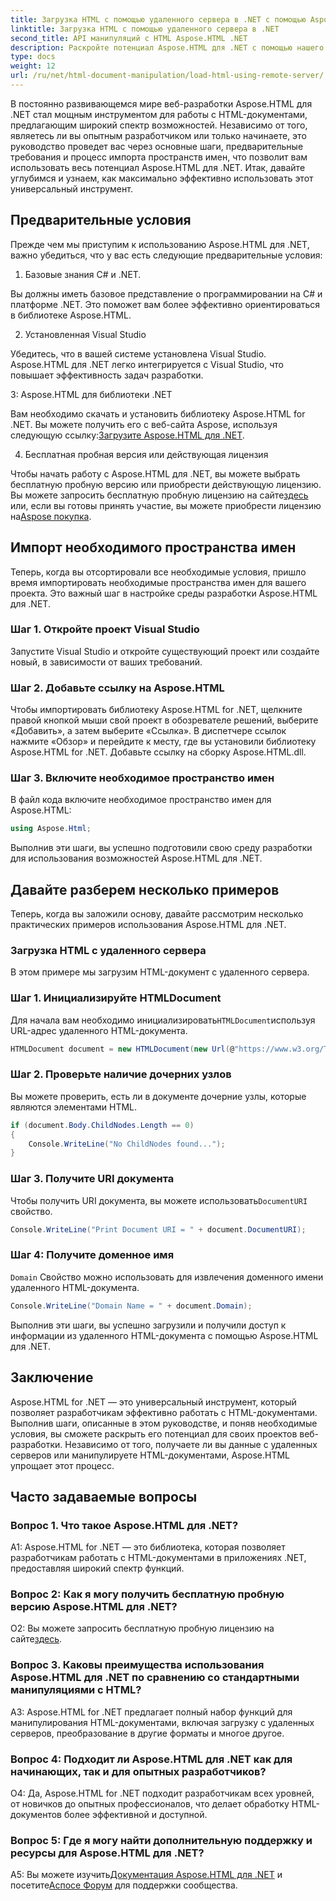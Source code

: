 ```yaml
---
title: Загрузка HTML с помощью удаленного сервера в .NET с помощью Aspose.HTML
linktitle: Загрузка HTML с помощью удаленного сервера в .NET
second_title: API манипуляций с HTML Aspose.HTML .NET
description: Раскройте потенциал Aspose.HTML для .NET с помощью нашего подробного руководства. Узнайте, как импортировать пространства имен, получать доступ к удаленным HTML-документам и многое другое.
type: docs
weight: 12
url: /ru/net/html-document-manipulation/load-html-using-remote-server/
---
```


В постоянно развивающемся мире веб-разработки Aspose.HTML для .NET стал мощным инструментом для работы с HTML-документами, предлагающим широкий спектр возможностей. Независимо от того, являетесь ли вы опытным разработчиком или только начинаете, это руководство проведет вас через основные шаги, предварительные требования и процесс импорта пространств имен, что позволит вам использовать весь потенциал Aspose.HTML для .NET. Итак, давайте углубимся и узнаем, как максимально эффективно использовать этот универсальный инструмент.

## Предварительные условия

Прежде чем мы приступим к использованию Aspose.HTML для .NET, важно убедиться, что у вас есть следующие предварительные условия:

1. Базовые знания C# и .NET.

Вы должны иметь базовое представление о программировании на C# и платформе .NET. Это поможет вам более эффективно ориентироваться в библиотеке Aspose.HTML.

2. Установленная Visual Studio

Убедитесь, что в вашей системе установлена Visual Studio. Aspose.HTML для .NET легко интегрируется с Visual Studio, что повышает эффективность задач разработки.

3: Aspose.HTML для библиотеки .NET

 Вам необходимо скачать и установить библиотеку Aspose.HTML for .NET. Вы можете получить его с веб-сайта Aspose, используя следующую ссылку:[Загрузите Aspose.HTML для .NET](https://releases.aspose.com/html/net/).

4. Бесплатная пробная версия или действующая лицензия

 Чтобы начать работу с Aspose.HTML для .NET, вы можете выбрать бесплатную пробную версию или приобрести действующую лицензию. Вы можете запросить бесплатную пробную лицензию на сайте[здесь](https://releases.aspose.com/) или, если вы готовы принять участие, вы можете приобрести лицензию на[Aspose покупка](https://purchase.aspose.com/buy).

## Импорт необходимого пространства имен

Теперь, когда вы отсортировали все необходимые условия, пришло время импортировать необходимые пространства имен для вашего проекта. Это важный шаг в настройке среды разработки Aspose.HTML для .NET.

### Шаг 1. Откройте проект Visual Studio

Запустите Visual Studio и откройте существующий проект или создайте новый, в зависимости от ваших требований.

### Шаг 2. Добавьте ссылку на Aspose.HTML

Чтобы импортировать библиотеку Aspose.HTML for .NET, щелкните правой кнопкой мыши свой проект в обозревателе решений, выберите «Добавить», а затем выберите «Ссылка». В диспетчере ссылок нажмите «Обзор» и перейдите к месту, где вы установили библиотеку Aspose.HTML for .NET. Добавьте ссылку на сборку Aspose.HTML.dll.

### Шаг 3. Включите необходимое пространство имен

В файл кода включите необходимое пространство имен для Aspose.HTML:

```csharp
using Aspose.Html;
```

Выполнив эти шаги, вы успешно подготовили свою среду разработки для использования возможностей Aspose.HTML для .NET.

## Давайте разберем несколько примеров

Теперь, когда вы заложили основу, давайте рассмотрим несколько практических примеров использования Aspose.HTML для .NET.

### Загрузка HTML с удаленного сервера

В этом примере мы загрузим HTML-документ с удаленного сервера.

### Шаг 1. Инициализируйте HTMLDocument

 Для начала вам необходимо инициализировать`HTMLDocument`используя URL-адрес удаленного HTML-документа.

```csharp
HTMLDocument document = new HTMLDocument(new Url(@"https://www.w3.org/TR/html5/"));
```

### Шаг 2. Проверьте наличие дочерних узлов

Вы можете проверить, есть ли в документе дочерние узлы, которые являются элементами HTML.

```csharp
if (document.Body.ChildNodes.Length == 0)
{
    Console.WriteLine("No ChildNodes found...");
}
```

### Шаг 3. Получите URI документа

 Чтобы получить URI документа, вы можете использовать`DocumentURI` свойство.

```csharp
Console.WriteLine("Print Document URI = " + document.DocumentURI);
```

### Шаг 4: Получите доменное имя

`Domain` Свойство можно использовать для извлечения доменного имени удаленного HTML-документа.

```csharp
Console.WriteLine("Domain Name = " + document.Domain);
```

Выполнив эти шаги, вы успешно загрузили и получили доступ к информации из удаленного HTML-документа с помощью Aspose.HTML для .NET.

## Заключение

Aspose.HTML for .NET — это универсальный инструмент, который позволяет разработчикам эффективно работать с HTML-документами. Выполнив шаги, описанные в этом руководстве, и поняв необходимые условия, вы сможете раскрыть его потенциал для своих проектов веб-разработки. Независимо от того, получаете ли вы данные с удаленных серверов или манипулируете HTML-документами, Aspose.HTML упрощает этот процесс.

## Часто задаваемые вопросы

### Вопрос 1. Что такое Aspose.HTML для .NET?

A1: Aspose.HTML for .NET — это библиотека, которая позволяет разработчикам работать с HTML-документами в приложениях .NET, предоставляя широкий спектр функций.

### Вопрос 2: Как я могу получить бесплатную пробную версию Aspose.HTML для .NET?

 О2: Вы можете запросить бесплатную пробную лицензию на сайте[здесь](https://releases.aspose.com/).

### Вопрос 3. Каковы преимущества использования Aspose.HTML для .NET по сравнению со стандартными манипуляциями с HTML?

A3: Aspose.HTML for .NET предлагает полный набор функций для манипулирования HTML-документами, включая загрузку с удаленных серверов, преобразование в другие форматы и многое другое.

### Вопрос 4: Подходит ли Aspose.HTML для .NET как для начинающих, так и для опытных разработчиков?

О4: Да, Aspose.HTML for .NET подходит разработчикам всех уровней, от новичков до опытных профессионалов, что делает обработку HTML-документов более эффективной и доступной.

### Вопрос 5: Где я могу найти дополнительную поддержку и ресурсы для Aspose.HTML для .NET?

 A5: Вы можете изучить[Документация Aspose.HTML для .NET](https://reference.aspose.com/html/net/) и посетите[Аспосе Форум](https://forum.aspose.com/) для поддержки сообщества.